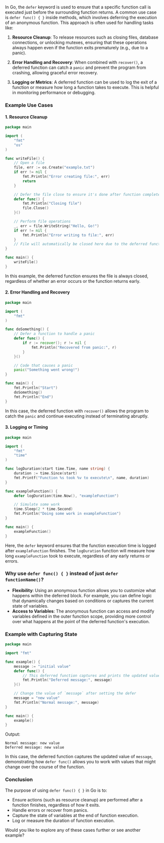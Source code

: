 In Go, the `defer` keyword is used to ensure that a specific function call is executed just before the surrounding function returns. A common use case is `defer func() { }` inside methods, which involves deferring the execution of an anonymous function. This approach is often used for handling tasks like:

1. **Resource Cleanup**: To release resources such as closing files, database connections, or unlocking mutexes, ensuring that these operations always happen even if the function exits prematurely (e.g., due to a panic).

2. **Error Handling and Recovery**: When combined with `recover()`, a deferred function can catch a `panic` and prevent the program from crashing, allowing graceful error recovery.

3. **Logging or Metrics**: A deferred function can be used to log the exit of a function or measure how long a function takes to execute. This is helpful in monitoring performance or debugging.

### Example Use Cases

#### 1. Resource Cleanup
```go
package main

import (
	"fmt"
	"os"
)

func writeFile() {
	// Open a file
	file, err := os.Create("example.txt")
	if err != nil {
		fmt.Println("Error creating file:", err)
		return
	}

	// Defer the file close to ensure it's done after function completes
	defer func() {
		fmt.Println("Closing file")
		file.Close()
	}()

	// Perform file operations
	_, err = file.WriteString("Hello, Go!")
	if err != nil {
		fmt.Println("Error writing to file:", err)
	}
	// File will automatically be closed here due to the deferred function
}

func main() {
	writeFile()
}
```
In this example, the deferred function ensures the file is always closed, regardless of whether an error occurs or the function returns early.

#### 2. Error Handling and Recovery
```go
package main

import (
	"fmt"
)

func doSomething() {
	// Defer a function to handle a panic
	defer func() {
		if r := recover(); r != nil {
			fmt.Println("Recovered from panic:", r)
		}
	}()

	// Code that causes a panic
	panic("Something went wrong!")
}

func main() {
	fmt.Println("Start")
	doSomething()
	fmt.Println("End")
}
```
In this case, the deferred function with `recover()` allows the program to catch the `panic` and continue executing instead of terminating abruptly.

#### 3. Logging or Timing
```go
package main

import (
	"fmt"
	"time"
)

func logDuration(start time.Time, name string) {
	duration := time.Since(start)
	fmt.Printf("Function %s took %v to execute\n", name, duration)
}

func exampleFunction() {
	defer logDuration(time.Now(), "exampleFunction")

	// Simulate some work
	time.Sleep(2 * time.Second)
	fmt.Println("Doing some work in exampleFunction")
}

func main() {
	exampleFunction()
}
```
Here, the `defer` keyword ensures that the function execution time is logged after `exampleFunction` finishes. The `logDuration` function will measure how long `exampleFunction` took to execute, regardless of any early returns or errors.

### Why use `defer func() { }` instead of just `defer functionName()`?
- **Flexibility**: Using an anonymous function allows you to customize what happens within the deferred block. For example, you can define logic that dynamically changes based on conditions or captures the current state of variables.
- **Access to Variables**: The anonymous function can access and modify variables defined in the outer function scope, providing more control over what happens at the point of the deferred function's execution.

### Example with Capturing State
```go
package main

import "fmt"

func example() {
	message := "initial value"
	defer func() {
		// This deferred function captures and prints the updated value of `message`
		fmt.Println("Deferred message:", message)
	}()

	// Change the value of `message` after setting the defer
	message = "new value"
	fmt.Println("Normal message:", message)
}

func main() {
	example()
}
```
Output:
```
Normal message: new value
Deferred message: new value
```
In this case, the deferred function captures the updated value of `message`, demonstrating how `defer func()` allows you to work with values that might change over the course of the function.

### Conclusion
The purpose of using `defer func() { }` in Go is to:
- Ensure actions (such as resource cleanup) are performed after a function finishes, regardless of how it exits.
- Handle errors or recover from panics.
- Capture the state of variables at the end of function execution.
- Log or measure the duration of function execution.

Would you like to explore any of these cases further or see another example?